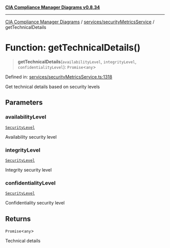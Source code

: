 [**CIA Compliance Manager Diagrams v0.8.34**](../../../README.md)

***

[CIA Compliance Manager Diagrams](../../../modules.md) / [services/securityMetricsService](../README.md) / getTechnicalDetails

# Function: getTechnicalDetails()

> **getTechnicalDetails**(`availabilityLevel`, `integrityLevel`, `confidentialityLevel`): `Promise`\<`any`\>

Defined in: [services/securityMetricsService.ts:1318](https://github.com/Hack23/cia-compliance-manager/blob/a33140701dae02a85d2f0d957645dda4d2c4da41/src/services/securityMetricsService.ts#L1318)

Get technical details based on security levels

## Parameters

### availabilityLevel

[`SecurityLevel`](../../../types/cia/type-aliases/SecurityLevel.md)

Availability security level

### integrityLevel

[`SecurityLevel`](../../../types/cia/type-aliases/SecurityLevel.md)

Integrity security level

### confidentialityLevel

[`SecurityLevel`](../../../types/cia/type-aliases/SecurityLevel.md)

Confidentiality security level

## Returns

`Promise`\<`any`\>

Technical details
